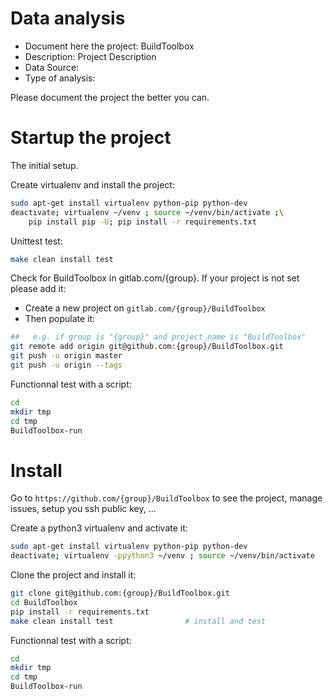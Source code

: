# Data analysis
- Document here the project: BuildToolbox
- Description: Project Description
- Data Source:
- Type of analysis:

Please document the project the better you can.

# Startup the project

The initial setup.

Create virtualenv and install the project:
```bash
sudo apt-get install virtualenv python-pip python-dev
deactivate; virtualenv ~/venv ; source ~/venv/bin/activate ;\
    pip install pip -U; pip install -r requirements.txt
```

Unittest test:
```bash
make clean install test
```

Check for BuildToolbox in gitlab.com/{group}.
If your project is not set please add it:

- Create a new project on `gitlab.com/{group}/BuildToolbox`
- Then populate it:

```bash
##   e.g. if group is "{group}" and project_name is "BuildToolbox"
git remote add origin git@github.com:{group}/BuildToolbox.git
git push -u origin master
git push -u origin --tags
```

Functionnal test with a script:

```bash
cd
mkdir tmp
cd tmp
BuildToolbox-run
```

# Install

Go to `https://github.com/{group}/BuildToolbox` to see the project, manage issues,
setup you ssh public key, ...

Create a python3 virtualenv and activate it:

```bash
sudo apt-get install virtualenv python-pip python-dev
deactivate; virtualenv -ppython3 ~/venv ; source ~/venv/bin/activate
```

Clone the project and install it:

```bash
git clone git@github.com:{group}/BuildToolbox.git
cd BuildToolbox
pip install -r requirements.txt
make clean install test                # install and test
```
Functionnal test with a script:

```bash
cd
mkdir tmp
cd tmp
BuildToolbox-run
```
